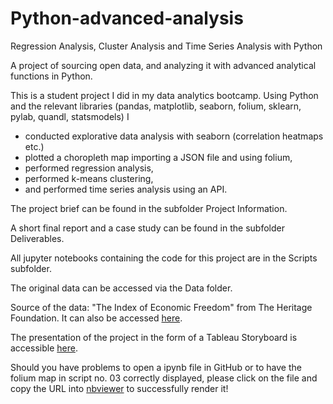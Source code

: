 # Python-advanced-analysis
Regression Analysis, Cluster Analysis and Time Series Analysis with Python

A project of sourcing open data, and analyzing it with advanced analytical functions in Python.

This is a student project I did in my data analytics bootcamp. Using Python and the relevant libraries (pandas, matplotlib, seaborn, folium, sklearn, pylab, quandl, statsmodels) I

- conducted explorative data analysis with seaborn (correlation heatmaps etc.)
- plotted a choropleth map importing a JSON file and using folium,
- performed regression analysis,
- performed k-means clustering,
- and performed time series analysis using an API.

The project brief can be found in the subfolder Project Information.

A short final report and a case study can be found in the subfolder Deliverables.

All jupyter notebooks containing the code for this project are in the Scripts subfolder.

The original data can be accessed via the Data folder.

Source of the data: &quot;The Index of Economic Freedom&quot; from The Heritage Foundation. It can also be accessed [here](https://www.heritage.org/index/explore?view=by-region-country-year&amp;u=637862049388246293).

The presentation of the project in the form of a Tableau Storyboard is accessible [here](https://public.tableau.com/app/profile/verena.diersch/viz/IndexofEconomicFreedomAnalysis/EvaluatingtheIndexofEconomicFreedom?publish=yes).

Should you have problems to open a ipynb file in GitHub or to have the folium map in script no. 03 correctly displayed, please click on the file and copy the URL into [nbviewer](https://nbviewer.org/) to successfully render it!
